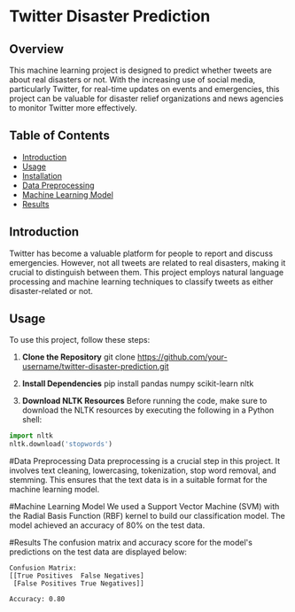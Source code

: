 # Twitter Disaster Prediction

## Overview
This machine learning project is designed to predict whether tweets are about real disasters or not. With the increasing use of social media, particularly Twitter, for real-time updates on events and emergencies, this project can be valuable for disaster relief organizations and news agencies to monitor Twitter more effectively.

## Table of Contents
- [Introduction](#introduction)
- [Usage](#usage)
- [Installation](#installation)
- [Data Preprocessing](#data-preprocessing)
- [Machine Learning Model](#machine-learning-model)
- [Results](#results)

## Introduction
Twitter has become a valuable platform for people to report and discuss emergencies. However, not all tweets are related to real disasters, making it crucial to distinguish between them. This project employs natural language processing and machine learning techniques to classify tweets as either disaster-related or not.

## Usage
To use this project, follow these steps:

1. **Clone the Repository**
  git clone https://github.com/your-username/twitter-disaster-prediction.git

2. **Install Dependencies**
   pip install pandas numpy scikit-learn nltk

3. **Download NLTK Resources**
Before running the code, make sure to download the NLTK resources by executing the following in a Python shell:
```python
import nltk
nltk.download('stopwords')
```

#Data Preprocessing
Data preprocessing is a crucial step in this project. It involves text cleaning, lowercasing, tokenization, stop word removal, and stemming. This ensures that the text data is in a suitable format for the machine learning model.

#Machine Learning Model
We used a Support Vector Machine (SVM) with the Radial Basis Function (RBF) kernel to build our classification model. The model achieved an accuracy of 80% on the test data.

#Results
The confusion matrix and accuracy score for the model's predictions on the test data are displayed below:
```
Confusion Matrix:
[[True Positives  False Negatives]
 [False Positives True Negatives]]

Accuracy: 0.80
```
